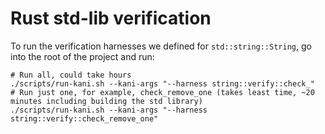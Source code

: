 # Rust std-lib verification

To run the verification harnesses we defined for `std::string::String`, go into the root of the project and run:

```
# Run all, could take hours
./scripts/run-kani.sh --kani-args "--harness string::verify::check_"
# Run just one, for example, check_remove_one (takes least time, ~20 minutes including building the std library)
./scripts/run-kani.sh --kani-args "--harness string::verify::check_remove_one"
```